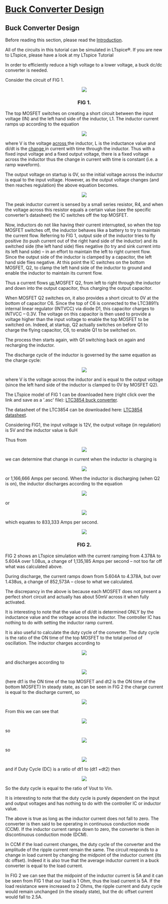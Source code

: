 # <ins>Buck Converter Design </ins>


## Buck Converter Design
Before reading this section, please read the [Introduction](http://www.simonbramble.co.uk/dc_dc_converter_design/dc_dc_converter_design.htm).

All of the circuits in this tutorial can be simulated in LTspice®. If you are new to LTspice, please have a look at my LTspice Tutorial

In order to efficiently reduce a high voltage to a lower voltage, a buck dc/dc converter is needed.

Consider the circuit of FIG 1.

<p align="center">
<img src="https://github.com/mhmwd83/DC-DC-Buck-Converter/assets/96796504/07f1d989-2a3d-40a4-9845-ac19e6008b19">
</p> 

<h3 align="center"> 
  FIG 1.
</h3>

The top MOSFET switches on creating a short circuit between the input voltage (IN) and the left hand side of the inductor, L1. The inductor current ramps up according to the equation

<p align="center">
<img align="center" src="https://github.com/mhmwd83/DC-DC-Buck-Converter/assets/96796504/225f0375-8c17-424e-b593-08932ac474ab">
</p> 

where V is the voltage <ins>across </ins> the inductor, L is the inductance value and di/dt is the <ins>change </ins> in current with time through the inductor. Thus with a fixed input voltage and a fixed output voltage, there is a fixed voltage across the inductor thus the change in current with time is constant (i.e. a ramp waveform).

The output voltage on startup is 0V, so the initial voltage across the inductor is equal to the input voltage. However, as the output voltage changes (and then reaches regulation) the above equation becomes.

<p align="center">
<img src="https://github.com/mhmwd83/DC-DC-Buck-Converter/assets/96796504/44d7378b-939f-486c-b9eb-472a5df7c635">
</p>

The peak inductor current is sensed by a small series resistor, R4, and when the voltage across this resistor equals a certain value (see the specific converter’s datasheet) the IC switches off the top MOSFET.

Now, inductors do not like having their current interrupted, so when the top MOSFET switches off, the inductor behaves like a battery to try to maintain the current flow. Referring to FIG 1, output side of the inductor tries to fly positive (to push current  out of the right hand side of the inductor) and its switched side (the left hand side) flies negative (to try and sink current into its left hand side) – in an effort to maintain the left to right current flow. Since the output side of the inductor is clamped by a capacitor, the left hand side flies negative. At this point the IC switches on the bottom MOSFET, Q2, to clamp the left hand side of the inductor to ground and enable the inductor to maintain its current flow.

Thus a current flows <ins>up </ins> MOSFET Q2, from left to right through the inductor and down into the output capacitor, thus charging the output capacitor.
 
When MOSFET Q2 switches on, it also provides a short circuit to 0V at the bottom of capacitor C6. Since the top of C6 is connected to the LTC3891’s internal linear regulator (INTVCC) via diode D1, this capacitor charges to INTVCC – 0.3V. The voltage on this capacitor is then used to provide a voltage higher than the input voltage to enable the top MOSFET to be switched on. Indeed, at startup, Q2 actually switches on before Q1 to charge the flying capacitor, C6, to enable Q1 to be switched on.

 The process then starts again, with Q1 switching back on again and recharging the inductor.

 The discharge cycle of the inductor is governed by the same equation as the charge cycle:

<p align="center">
<img src="https://github.com/mhmwd83/DC-DC-Buck-Converter/assets/96796504/5c6c75d3-8ec6-4c9c-8240-52c86b8d7463">
</p>

where V is the voltage across the inductor and is equal to the output voltage (since the left hand side of the inductor is clamped to 0V by MOSFET Q2).

The LTspice model of FIG 1 can be downloaded here (right click over the link and save as a '.asc' file): [LTC3854 buck converter](http://www.simonbramble.co.uk/dc_dc_converter_design/buck_converter/ltc3854_buck_converter.asc).

The datasheet of the LTC3854 can be downloaded here: [LTC3854 datasheet](http://www.linear.com/product/LTC3854).

Considering FIG1, the input voltage is 12V, the output voltage (in regulation) is 5V and the inductor value is 6uH

Thus from

<p align="center">
<img src="https://github.com/mhmwd83/DC-DC-Buck-Converter/assets/96796504/76f9eec1-c085-40f4-9174-21c19ff2a041">
</p>

we can determine that change in current when the inductor is charging is

<p align="center">
<img src="https://github.com/mhmwd83/DC-DC-Buck-Converter/assets/96796504/2e2961be-6f20-4bce-a35d-d7ae9e8675be">
</p>

or 1,166,666 Amps per second.
When the inductor is discharging (when Q2 is on), the inductor discharges according to the equation

<p align="center">
<img src="https://github.com/mhmwd83/DC-DC-Buck-Converter/assets/96796504/85aec801-e4eb-436a-a815-bff0c6482ac8">
</p>

or

<p align="center">
<img src="https://github.com/mhmwd83/DC-DC-Buck-Converter/assets/96796504/08d4831d-38b9-494c-b1b9-e50ddfdc0317">
</p>

which equates to 833,333 Amps per second.

<p align="center">
<img src="https://github.com/mhmwd83/DC-DC-Buck-Converter/assets/96796504/f655b470-a045-4c85-b845-ec76a566d687">
</p>

<h3 align="center"> 
  FIG 2.
</h3>

FIG 2 shows an LTspice simulation with the current ramping from 4.378A to 5.604A over 1.08us, a change of 1,135,185 Amps per second – not too far off what was calculated above.

During discharge, the current ramps down from 5.604A to 4.378A, but over 1.438us, a change of 852,573A – close to what we calculated.

The discrepancy in the above is because each MOSFET does not present a perfect short circuit and actually has about 50mV across it when fully activated.

It is interesting to note that the value of di/dt is determined ONLY by the inductance value and the voltage across the inductor. The controller IC has nothing to do with setting the inductor ramp current.

It is also useful to calculate the duty cycle of the converter. The duty cycle is the ratio of the ON time of the top MOSFET to the total period of oscillation.
The inductor charges according to

<p align="center">
<img src="https://github.com/mhmwd83/DC-DC-Buck-Converter/assets/96796504/08fec2d7-b5da-43eb-87df-85a27a7d64f2">
</p>

and discharges according to

<p align="center">
<img src="https://github.com/mhmwd83/DC-DC-Buck-Converter/assets/96796504/6e8468b8-21be-4a9b-a310-3fc049a59c30">
</p>

(here dt1 is the ON time of the top MOSFET and dt2 is the ON time of the bottom MOSFET)
In steady state, as can be seen in FIG 2 the charge current is equal to the discharge current, so

<p align="center">
<img src="https://github.com/mhmwd83/DC-DC-Buck-Converter/assets/96796504/a1b19d91-5099-4633-a512-5b4e2c92d748">
</p>

From this we can see that

<p align="center">
<img src="https://github.com/mhmwd83/DC-DC-Buck-Converter/assets/96796504/85fc654d-be07-4514-89ec-b730c3a6423b">
</p>

so
<p align="center">
<img src="https://github.com/mhmwd83/DC-DC-Buck-Converter/assets/96796504/1e21f85a-9da5-4d26-9c9a-894cb78e6ae4">
</p>

so
<p align="center">
<img src="https://github.com/mhmwd83/DC-DC-Buck-Converter/assets/96796504/88fb8443-fa0c-488b-b8f1-e558b228ffd3">
</p>

and if Duty Cycle (DC) is a ratio of dt1 to (dt1 +dt2) then

<p align="center">
<img src="https://github.com/mhmwd83/DC-DC-Buck-Converter/assets/96796504/49f1220b-56c2-48e8-ba77-02ed527d8ab8">
</p>

So the duty cycle is equal to the ratio of Vout to Vin.

It is interesting to note that the duty cycle is purely dependent on the input and output voltages and has nothing to do with the controller IC or inductor value.

The above is true as long as the inductor current does not fall to zero. The converter is then said to be operating in continuous conduction mode (CCM). If the inductor current ramps down to zero, the converter is then in discontinuous conduction mode (DCM).

In CCM if the load current changes, the duty cycle of the converter and the amplitude of the ripple current remain the same. The circuit responds to a change in load current by changing the midpoint of the inductor current (its dc offset). Indeed it is also true that the average inductor current in a buck converter is equal to the load current.

In FIG 2 we can see that the midpoint of the inductor current is 5A and it can be seen from FIG 1 that our load is 1 Ohm, thus the load current is 5A. If the load resistance were increased to 2 Ohms, the ripple current and duty cycle would remain unchanged (in the steady state), but the dc offset current would fall to 2.5A.



